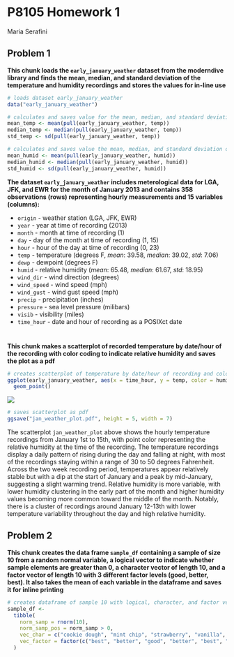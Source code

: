 P8105 Homework 1
================
Maria Serafini

## Problem 1

**This chunk loads the `early_january_weather` dataset from the
moderndive library and finds the mean, median, and standard deviation of
the temperature and humidity recordings and stores the values for
in-line use**

``` r
# loads dataset early_january_weather
data("early_january_weather")

# calculates and saves value for the mean, median, and standard deviation of temperature variable
mean_temp <- mean(pull(early_january_weather, temp))
median_temp <- median(pull(early_january_weather, temp))
std_temp <- sd(pull(early_january_weather, temp))

# calculates and saves value the mean, median, and standard deviation of humidity variable
mean_humid <- mean(pull(early_january_weather, humid))
median_humid <- median(pull(early_january_weather, humid))
std_humid <- sd(pull(early_january_weather, humid))
```

**The dataset `early_january_weather` includes meterological data for
LGA, JFK, and EWR for the month of January 2013 and contains 358
observations (rows) representing hourly measurements and 15 variables
(columns):**

- `origin` - weather station (LGA, JFK, EWR)
- `year` - year at time of recording (2013)
- `month` - month at time of recording (1)
- `day` - day of the month at time of recording (1, 15)
- `hour` - hour of the day at time of recording (0, 23)
- `temp` - temperature (degrees F, *mean*: 39.58, *median*: 39.02,
  *std*: 7.06)
- `dewp` - dewpoint (degrees F)
- `humid` - relative humidity (*mean*: 65.48, *median*: 61.67, *std*:
  18.95)
- `wind_dir` - wind direction (degrees)
- `wind_speed` - wind speed (mph)
- `wind_gust` - wind gust speed (mph)
- `precip` - precipitation (inches)
- `pressure` - sea level pressure (milibars)
- `visib` - visibility (miles)
- `time_hour` - date and hour of recording as a POSIXct date

# 

**This chunk makes a scatterplot of recorded temperature by date/hour of
the recording with color coding to indicate relative humidity and saves
the plot as a pdf**

``` r
# creates scatterplot of temperature by date/hour of recording and color coded based on relative humidity
ggplot(early_january_weather, aes(x = time_hour, y = temp, color = humid)) +
  geom_point()
```

![](p8105_hw1_mas2514_files/figure-gfm/scatterplot-1.png)<!-- -->

``` r
# saves scatterplot as pdf
ggsave("jan_weather_plot.pdf", height = 5, width = 7)
```

The scatterplot `jan_weather_plot` above shows the hourly temperature
recordings from January 1st to 15th, with point color representing the
relative humidity at the time of the recording. The temperature
recordings display a daily pattern of rising during the day and falling
at night, with most of the recordings staying within a range of 30 to 50
degrees Fahrenheit. Across the two week recording period, temperatures
appear relatively stable but with a dip at the start of January and a
peak by mid-January, suggesting a slight warming trend. Relative
humidity is more variable, with lower humidity clustering in the early
part of the month and higher humidity values becoming more common toward
the middle of the month. Notably, there is a cluster of recordings
around January 12-13th with lower temperature variability throughout the
day and high relative humidity.

## Problem 2

**This chunk creates the data frame `sample_df` containing a sample of
size 10 from a random normal variable, a logical vector to indicate
whether sample elements are greater than 0, a character vector of length
10, and a factor vector of length 10 with 3 different factor levels
(good, better, best). It also takes the mean of each variable in the
dataframe and saves it for inline printing**

``` r
# creates dataframe of sample 10 with logical, character, and factor vectors 
sample_df <- 
  tibble(
    norm_samp = rnorm(10),
    norm_samp_pos = norm_samp > 0, 
    vec_char = c("cookie dough", "mint chip", "strawberry", "vanilla", "chocolate", "rocky road", "butter pecan", "cookies n cream", "chocolate chip", "caramel"),
    vec_factor = factor(c("best", "better", "good", "better", "best", "good", "good", "best", "better", "better"))
  )
```
